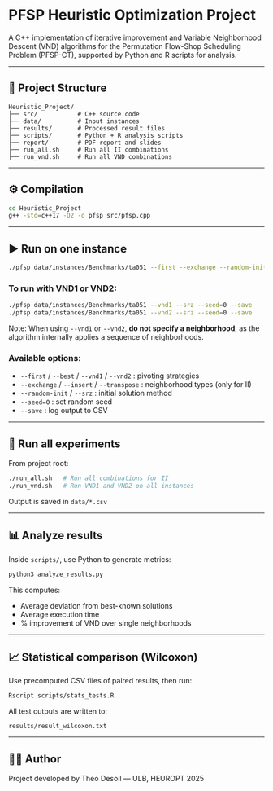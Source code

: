 # PFSP Heuristic Optimization Project

A C++ implementation of iterative improvement and Variable Neighborhood Descent (VND) algorithms for the Permutation Flow-Shop Scheduling Problem (PFSP-CT), supported by Python and R scripts for analysis.

---

## 📁 Project Structure
```
Heuristic_Project/
├── src/           # C++ source code
├── data/          # Input instances
├── results/       # Processed result files
├── scripts/       # Python + R analysis scripts
├── report/        # PDF report and slides
├── run_all.sh     # Run all II combinations
├── run_vnd.sh     # Run all VND combinations
```

---

## ⚙️ Compilation
```bash
cd Heuristic_Project
g++ -std=c++17 -O2 -o pfsp src/pfsp.cpp
```

---

## ▶️ Run on one instance
```bash
./pfsp data/instances/Benchmarks/ta051 --first --exchange --random-init --seed=0 --save
```

### To run with VND1 or VND2:
```bash
./pfsp data/instances/Benchmarks/ta051 --vnd1 --srz --seed=0 --save
./pfsp data/instances/Benchmarks/ta051 --vnd2 --srz --seed=0 --save
```
Note: When using `--vnd1` or `--vnd2`, **do not specify a neighborhood**, as the algorithm internally applies a sequence of neighborhoods.

### Available options:
- `--first` / `--best` / `--vnd1` / `--vnd2` : pivoting strategies
- `--exchange` / `--insert` / `--transpose` : neighborhood types (only for II)
- `--random-init` / `--srz` : initial solution method
- `--seed=0` : set random seed
- `--save` : log output to CSV

---

## 🚀 Run all experiments

From project root:
```bash
./run_all.sh   # Run all combinations for II
./run_vnd.sh   # Run VND1 and VND2 on all instances
```

Output is saved in `data/*.csv`

---

## 📊 Analyze results

Inside `scripts/`, use Python to generate metrics:
```bash
python3 analyze_results.py
```
This computes:
- Average deviation from best-known solutions
- Average execution time
- % improvement of VND over single neighborhoods

---

## 📈 Statistical comparison (Wilcoxon)

Use precomputed CSV files of paired results, then run:
```bash
Rscript scripts/stats_tests.R
```
All test outputs are written to:
```
results/result_wilcoxon.txt
```

---

## 🧑‍💻 Author
Project developed by Theo Desoil — ULB, HEUROPT 2025
